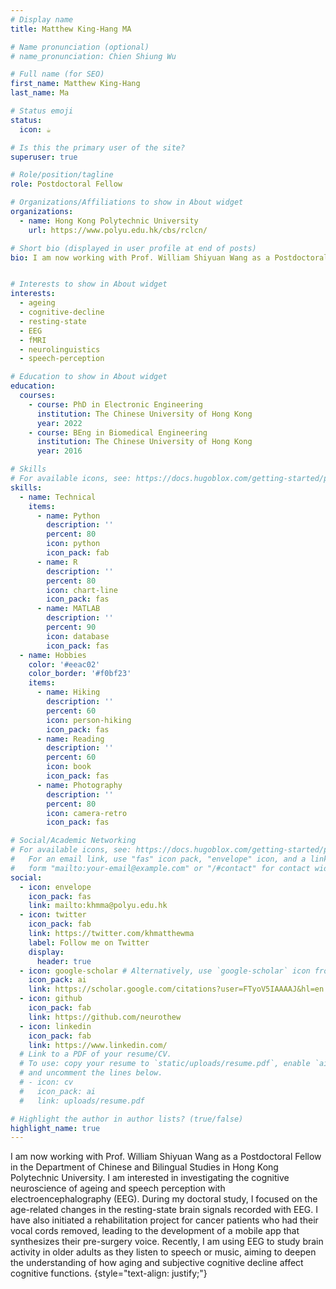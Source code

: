 ```yaml
---
# Display name
title: Matthew King-Hang MA

# Name pronunciation (optional)
# name_pronunciation: Chien Shiung Wu

# Full name (for SEO)
first_name: Matthew King-Hang
last_name: Ma

# Status emoji
status:
  icon: ☕️

# Is this the primary user of the site?
superuser: true

# Role/position/tagline
role: Postdoctoral Fellow

# Organizations/Affiliations to show in About widget
organizations:
  - name: Hong Kong Polytechnic University
    url: https://www.polyu.edu.hk/cbs/rclcn/

# Short bio (displayed in user profile at end of posts)
bio: I am now working with Prof. William Shiyuan Wang as a Postdoctoral Fellow in the Department of Chinese and Bilingual Studies in Hong Kong Polytechnic University. I am interested in investigating the cognitive neuroscience of ageing and speech perception with electroencephalography (EEG). During my doctoral study, I focused on the age-related changes in the resting-state brain signals recorded with EEG. I have also initiated a rehabilitation project for cancer patients who had their vocal cords removed, leading to the development of a mobile app that synthesizes their pre-surgery voice. Recently, I am using EEG to study brain activity in older adults as they listen to speech or music, aiming to deepen the understanding of how aging and subjective cognitive decline affect cognitive functions.


# Interests to show in About widget
interests:
  - ageing
  - cognitive-decline
  - resting-state 
  - EEG
  - fMRI
  - neurolinguistics
  - speech-perception

# Education to show in About widget
education:
  courses:
    - course: PhD in Electronic Engineering
      institution: The Chinese University of Hong Kong
      year: 2022
    - course: BEng in Biomedical Engineering
      institution: The Chinese University of Hong Kong
      year: 2016

# Skills
# For available icons, see: https://docs.hugoblox.com/getting-started/page-builder/#icons
skills:
  - name: Technical
    items:
      - name: Python
        description: ''
        percent: 80
        icon: python
        icon_pack: fab
      - name: R
        description: ''
        percent: 80
        icon: chart-line
        icon_pack: fas
      - name: MATLAB
        description: ''
        percent: 90
        icon: database
        icon_pack: fas
  - name: Hobbies
    color: '#eeac02'
    color_border: '#f0bf23'
    items:
      - name: Hiking
        description: ''
        percent: 60
        icon: person-hiking
        icon_pack: fas
      - name: Reading
        description: ''
        percent: 60
        icon: book
        icon_pack: fas
      - name: Photography
        description: ''
        percent: 80
        icon: camera-retro
        icon_pack: fas

# Social/Academic Networking
# For available icons, see: https://docs.hugoblox.com/getting-started/page-builder/#icons
#   For an email link, use "fas" icon pack, "envelope" icon, and a link in the
#   form "mailto:your-email@example.com" or "/#contact" for contact widget.
social:
  - icon: envelope
    icon_pack: fas
    link: mailto:khmma@polyu.edu.hk
  - icon: twitter
    icon_pack: fab
    link: https://twitter.com/khmatthewma
    label: Follow me on Twitter
    display:
      header: true
  - icon: google-scholar # Alternatively, use `google-scholar` icon from `ai` icon pack
    icon_pack: ai
    link: https://scholar.google.com/citations?user=FTyoV5IAAAAJ&hl=en
  - icon: github
    icon_pack: fab
    link: https://github.com/neurothew
  - icon: linkedin
    icon_pack: fab
    link: https://www.linkedin.com/
  # Link to a PDF of your resume/CV.
  # To use: copy your resume to `static/uploads/resume.pdf`, enable `ai` icons in `params.yaml`,
  # and uncomment the lines below.
  # - icon: cv
  #   icon_pack: ai
  #   link: uploads/resume.pdf

# Highlight the author in author lists? (true/false)
highlight_name: true
---
```


<!-- Chien Shiung Wu is a professor of artificial intelligence at the Stanford AI Lab. Her research interests include distributed robotics, mobile computing and programmable matter. She leads the Robotic Neurobiology group, which develops self-reconfiguring robots, systems of self-organizing robots, and mobile sensor networks. -->
I am now working with Prof. William Shiyuan Wang as a Postdoctoral Fellow in the Department of Chinese and Bilingual Studies in Hong Kong Polytechnic University. I am interested in investigating the cognitive neuroscience of ageing and speech perception with electroencephalography (EEG). During my doctoral study, I focused on the age-related changes in the resting-state brain signals recorded with EEG. I have also initiated a rehabilitation project for cancer patients who had their vocal cords removed, leading to the development of a mobile app that synthesizes their pre-surgery voice. Recently, I am using EEG to study brain activity in older adults as they listen to speech or music, aiming to deepen the understanding of how aging and subjective cognitive decline affect cognitive functions.
{style="text-align: justify;"}
